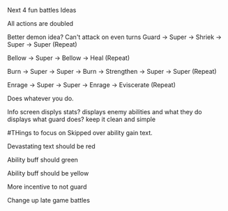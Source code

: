 Next 4 fun battles
Ideas

All actions are doubled

Better demon idea?
Can't attack on even turns
Guard -> Super -> Shriek -> Super -> Super (Repeat)


Bellow -> Super -> Bellow -> Heal (Repeat)




Burn -> Super -> Super -> Burn -> Strengthen -> Super -> Super (Repeat)

Enrage -> Super -> Super -> Enrage -> Eviscerate (Repeat)

Does whatever you do.

Info screen
    displys stats?
    displays enemy abilities and what they do
    displays what guard does?
    keep it clean and simple

#THings to focus on
Skipped over ability gain text.

Devastating text should be red

Ability buff should green 

Ability buff should be yellow

More incentive to not guard

Change up late game battles
#